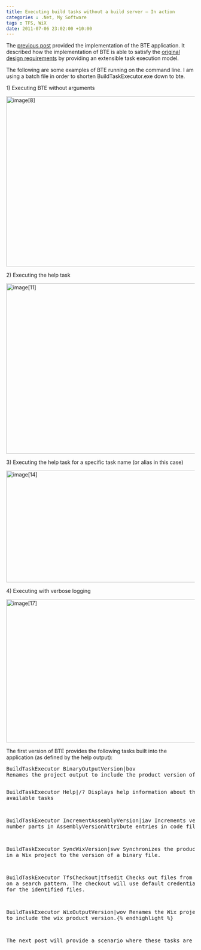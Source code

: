 ```yaml
---
title: Executing build tasks without a build server – In action
categories : .Net, My Software
tags : TFS, WiX
date: 2011-07-06 23:02:00 +10:00
---
```


<p>The <a href="/post/2011/07/03/Executing-build-tasks-without-a-build-server-%E2%80%93-Implementation.aspx">previous post</a> provided the implementation of the BTE application. It described how the implementation of BTE is able to satisfy the <a href="/post/2011/07/01/Executing-build-tasks-without-a-build-server-%E2%80%93-Design.aspx">original design requirements</a> by providing an extensible task execution model.</p>
<p>The following are some examples of BTE running on the command line. I am using a batch file in order to shorten BuildTaskExecutor.exe down to bte.</p>
<p>1) Executing BTE without arguments</p>
<p><a href="//blogfiles/image%5B8%5D.png"><img style="background-image: none; margin: 0px; padding-left: 0px; padding-right: 0px; display: inline; padding-top: 0px; border-width: 0px;" title="image[8]" src="//blogfiles/image%5B8%5D_thumb.png" alt="image[8]" width="681" height="454" border="0" /></a></p>
<p>2) Executing the help task</p>
<p><a href="//blogfiles/image%5B11%5D.png"><img style="background-image: none; margin: 0px; padding-left: 0px; padding-right: 0px; display: inline; padding-top: 0px; border-width: 0px;" title="image[11]" src="//blogfiles/image%5B11%5D_thumb.png" alt="image[11]" width="681" height="454" border="0" /></a></p>
<p>3) Executing the help task for a specific task name (or alias in this case)</p>
<p><a href="//blogfiles/image%5B14%5D.png"><img style="background-image: none; margin: 0px; padding-left: 0px; padding-right: 0px; display: inline; padding-top: 0px; border-width: 0px;" title="image[14]" src="//blogfiles/image%5B14%5D_thumb.png" alt="image[14]" width="681" height="298" border="0" /></a></p>
<p>4) Executing with verbose logging</p>
<p><a href="//blogfiles/image%5B17%5D.png"><img style="background-image: none; margin: 0px; padding-left: 0px; padding-right: 0px; display: inline; padding-top: 0px; border-width: 0px;" title="image[17]" src="//blogfiles/image%5B17%5D_thumb.png" alt="image[17]" width="681" height="382" border="0" /></a></p>
<p>The first version of BTE provides the following tasks built into the application (as defined by the help output):</p>
<pre class="brush: plain;">BuildTaskExecutor BinaryOutputVersion|bov
Renames the project output to include the product version of the project output.

BuildTaskExecutor Help|/?
Displays help information about the available tasks

BuildTaskExecutor IncrementAssemblyVersion|iav
Increments version number parts in AssemblyVersionAttribute entries in code files

BuildTaskExecutor SyncWixVersion|swv
Synchronizes the product version in a Wix project to the version of a binary file.

BuildTaskExecutor TfsCheckout|tfsedit
Checks out files from TFS based on a search pattern. The checkout will use default credentials resolved for the identified files.

BuildTaskExecutor WixOutputVersion|wov
Renames the Wix project output to include the wix product version.{% endhighlight %}
<p>The next post will provide a scenario where these tasks are used to manage the version of a solution without a full TFS environment.</p>
